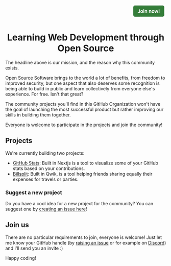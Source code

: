 <div align="right"><a href="https://github.com/DevLeonardoCommunity/community/issues/new" /><img src="./join-button.png" height="45" /></a></div>

<h1 align="center">Learning Web Development through Open Source</h1>

The headline above is our mission, and the reason why this community exists.

Open Source Software brings to the world a lot of benefits, from freedom to improved security, but one aspect that also deserves some recognition is being able to build in public and learn collectively from everyone else's experience. For free. Isn't that great?

The community projects you'll find in this GitHub Organization won't have the goal of launching the most successful product but rather improving our skills in building them together.

Everyone is welcome to participate in the projects and join the community!

## Projects

We're currently building two projects:
- [GitHub Stats](https://github.com/DevLeonardoCommunity/github-stats): Built in Nextjs is a tool to visualize some of your GitHub stats based on your contributions.
- [Billsplit](https://github.com/DevLeonardoCommunity/billsplit): Built in Qwik, is a tool helping friends sharing equally their expenses for travels or parties.

### Suggest a new project

Do you have a cool idea for a new project for the community? You can suggest one by [creating an issue here](https://github.com/DevLeonardoCommunity/community/issues/new)!

## Join us

There are no particular requirements to join, everyone is welcome! Just let me know your GitHub handle (by [raising an issue](https://github.com/DevLeonardoCommunity/community/issues/new) or for example on [Discord](https://discord.gg/wp26Y8DtQu)) and I'll send you an invite :)

Happy coding!
